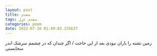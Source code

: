 ```yaml
---
layout: post
title: سعدی
tags: سعدی غزل
categories: poem
date: 2022-07-16 01:49:03.235637
---
```


زمین تشنه را باران نبودی بعد از این حاجت / اگر چندان که در چشمم سرشک اندر سحابستی